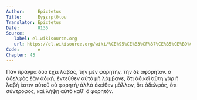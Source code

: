 ```yaml
---
Author:     Epictetus  
Title:      Εγχειρίδιον  
Translator: Epictetus  
Date:       0135  
Source:
   label: el.wikisource.org
   url: https://el.wikisource.org/wiki/%CE%95%CE%B3%CF%87%CE%B5%CE%B9%CF%81%CE%AF%CE%B4%CE%B9%CE%BF%CE%BD 
Code:       e  
Chapter: 43
---
```


Πᾶν πρᾶγμα δύο ἔχει λαβάς, τὴν μὲν φορητήν, τὴν δὲ ἀφόρητον. ὁ ἀδελφὸς ἐὰν
ἀδικῇ, ἐντεῦθεν αὐτὸ μὴ λάμβανε, ὅτι ἀδικεῖ ̔αὕτη γὰρ ἡ λαβή ἐστιν αὐτοῦ οὐ
φορητή̓, ἀλλὰ ἐκεῖθεν μᾶλλον, ὅτι ἀδελφός, ὅτι σύντροφος, καὶ λήψῃ αὐτὸ καθ' ὃ
φορητόν.


